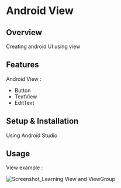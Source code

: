 # Android View

## Overview
Creating android UI using view

## Features
Android View :
- Button
- TextView
- EditText

## Setup & Installation
Using Android Studio

## Usage
View example :

![Screenshot_Learning View and ViewGroup](https://user-images.githubusercontent.com/56164259/68088598-59b20f80-fe93-11e9-852d-100761101929.png)
